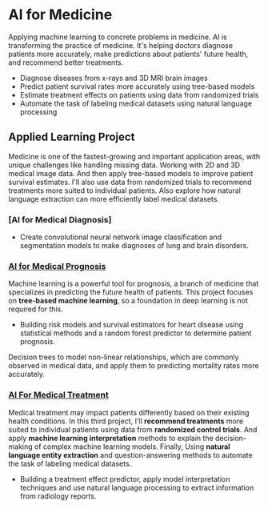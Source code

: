# **AI for Medicine**
Applying machine learning to concrete problems in medicine. AI is transforming the practice of medicine. It's helping doctors diagnose patients more accurately, make predictions about patients' future health, and recommend better treatments.

- Diagnose diseases from x-rays and 3D MRI brain images
- Predict patient survival rates more accurately using tree-based models
- Estimate treatment effects on patients using data from randomized trials
- Automate the task of labeling medical datasets using natural language processing

## **Applied Learning Project**
Medicine is one of the fastest-growing and important application areas, with unique challenges like handling missing data. Working with 2D and 3D medical image data. And then apply tree-based models to improve patient survival estimates. I'll also use data from randomized trials to recommend treatments more suited to individual patients. Also explore how natural language extraction can more efficiently label medical datasets.


### [AI for Medical Diagnosis]

- Create convolutional neural network image classification and segmentation models to make diagnoses of lung and brain disorders. 


### [AI for Medical Prognosis]()
Machine learning is a powerful tool for prognosis, a branch of medicine that specializes in predicting the future health of patients. This project focuses on **tree-based machine learning**, so a foundation in deep learning is not required for this. 

- Building risk models and survival estimators for heart disease using statistical methods and a random forest predictor to determine patient prognosis. 

Decision trees to model non-linear relationships, which are commonly observed in medical data, and apply them to predicting mortality rates more accurately. 

### [AI For Medical Treatment]()
Medical treatment may impact patients differently based on their existing health conditions. In this third project, I'll **recommend treatments** more suited to individual patients using data from **randomized control trials**. And apply **machine learning interpretation** methods to explain the decision-making of complex machine learning models. Finally, Using **natural language entity extraction** and question-answering methods to automate the task of labeling medical datasets.

- Building a treatment effect predictor, apply model interpretation techniques and use natural language processing to extract information from radiology reports.


